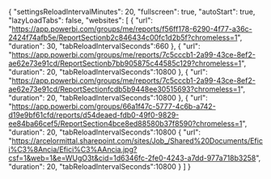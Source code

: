 {
  "settingsReloadIntervalMinutes": 20,
  "fullscreen": true,
  "autoStart": true,
  "lazyLoadTabs": false,
  "websites": [
    {
      "url": "https://app.powerbi.com/groups/me/reports/f56ff178-6290-4f77-a36c-2424f74afb5e/ReportSectionb2c846434c00fc1d2b5f?chromeless=1",
      "duration": 30,
      "tabReloadIntervalSeconds":660
    },
    {
      "url": "https://app.powerbi.com/groups/me/reports/7c5cccb1-2a99-43ce-8ef2-ae62e73e91cd/ReportSectionb7bb905875c44585c129?chromeless=1",
      "duration": 20,
      "tabReloadIntervalSeconds":10800
      },
    {
      "url": "https://app.powerbi.com/groups/me/reports/7c5cccb1-2a99-43ce-8ef2-ae62e73e91cd/ReportSectionfcdb5b9448ee30515693?chromeless=1",
      "duration": 20,
      "tabReloadIntervalSeconds":10800
      },
    {
      "url": "https://app.powerbi.com/groups/66a1f47c-5777-4c6b-a742-d19e9bf61cfd/reports/d54deaed-fdb0-49f0-9829-ee84ba66cef5/ReportSection4bce8ed88580b37f8590?chromeless=1",
      "duration": 20,
      "tabReloadIntervalSeconds":10800
     {
      "url": "https://arcelormittal.sharepoint.com/sites/Job_/Shared%20Documents/Efici%C3%8Ancia/Efici%C3%AAncia.jpg?csf=1&web=1&e=WUgO3t&cid=1d6346fc-2fe0-4243-a7dd-977a718b3258",
      "duration": 20,
      "tabReloadIntervalSeconds":10800
    }
  ]
}

